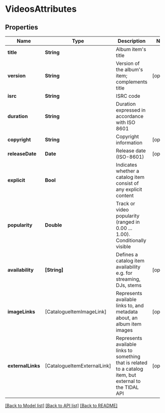 # VideosAttributes

## Properties
Name | Type | Description | Notes
------------ | ------------- | ------------- | -------------
**title** | **String** | Album item&#39;s title | 
**version** | **String** | Version of the album&#39;s item; complements title | [optional] 
**isrc** | **String** | ISRC code | 
**duration** | **String** | Duration expressed in accordance with ISO 8601 | 
**copyright** | **String** | Copyright information | [optional] 
**releaseDate** | **Date** | Release date (ISO-8601) | [optional] 
**explicit** | **Bool** | Indicates whether a catalog item consist of any explicit content | 
**popularity** | **Double** | Track or video popularity (ranged in 0.00 ... 1.00). Conditionally visible | 
**availability** | **[String]** | Defines a catalog item availability e.g. for streaming, DJs, stems | [optional] 
**imageLinks** | [CatalogueItemImageLink] | Represents available links to, and metadata about, an album item images | [optional] 
**externalLinks** | [CatalogueItemExternalLink] | Represents available links to something that is related to a catalog item, but external to the TIDAL API | [optional] 

[[Back to Model list]](../README.md#documentation-for-models) [[Back to API list]](../README.md#documentation-for-api-endpoints) [[Back to README]](../README.md)


